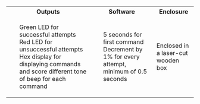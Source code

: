 <table>
  <tr>
    <th>Outputs</th>
    <th>Software</th>
    <th>Enclosure</th>
  </tr>
  <tr>
    <td>
        <ul>
            <il>Green LED for successful attempts</il>
            <il>Red LED for unsuccessful attempts<il>
            <il>Hex display for displaying commands and score</il>
            <il>different tone of beep for each command</il>
        </ul>
    </td>
    <td>
        <ul>
            <il>5 seconds for first command</il>
            <il>Decrement by 1% for every attempt, minimum of 0.5 seconds</il>
        </ul>
    </td>
    <td>Enclosed in a laser-cut wooden box</td>

